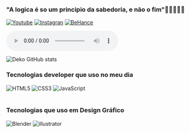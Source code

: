 ### "A logica é so um principio da sabedoria, e não o fim"🖖🏼👨🏼‍💻

[![Youtube](https://img.shields.io/badge/YouTube-FF0000?style=for-the-badge&logo=youtube&logoColor=white)](https://https://www.youtube.com/channel/UCVwdF3p9Sot9j-74U1WHOMA)
[![Instagran](https://img.shields.io/badge/Instagram-E4405F?style=for-the-badge&logo=instagram&logoColor=white)](https://www.instagram.com/dev_deko/)
[![BeHance](https://img.shields.io/badge/Behance-0054F7?style=for-the-badge&logo=behance&logoColor=white)](https://www.behance.net/dev-deko/)


<audio autoplay="autoplay" controls="controls">
<source src="hotlinemiami.mp3" type="audio/mp3"/>
</audio>

![Deko GitHub stats](https://github-readme-stats.vercel.app/api?username=dev-deko&show_icons=true&theme=cobalt)

<!DOCTYPE html>
<html>
<head>
</head>
<body>
    
### Tecnologias developer que uso no meu dia
<div style=" display: inline_block">
    <img align="center" alt="HTML5" src="https://img.shields.io/badge/HTML5-E34F26?style=for-the-badge&logo=html5&logoColor=white"/>
    <img align="center" alt="CSS3" src="https://img.shields.io/badge/CSS3-1572B6?style=for-the-badge&logo=css3&logoColor=white"/>
    <img align="center" alt="JavaScript" src="https://img.shields.io/badge/JavaScript-F7DF1E?style=for-the-badge&logo=javascript&logoColor=black
"/>
</div></br>

### Tecnologias que uso em Design Gráfico
<div style="display:inline_block;">
    <img align="center" alt="Blender" src="https://img.shields.io/badge/blender-%23F5792A.svg?style=for-the-badge&logo=blender&logoColor=white
">
  <img align="center" alt="illustrator" src="https://img.shields.io/badge/Adobe%20Illustrator-FF9A00?style=for-the-badge&logo=adobe%20illustrator&logoColor=white
">
 </body>
 </html>
